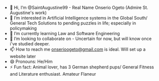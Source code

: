 - 👋 Hi, I’m @SaintAugustine99 - Real Name Onserio Ogeto (Admire St. Augustine's work)
- 👀 I’m interested in Artificial Intelligence systems in the Global South/ General Tech Solutions to pending puzzles in life; especially in policymaking
- 🌱 I’m currently learning Law and Software Engineering 
- 💞️ I’m looking to collaborate on  - Uncertain for now, but will know once i've studied deeper. 
- 📫 How to reach me onserioogeto@gmail.com is ideal. Will set up a website later 
- 😄 Pronouns: He/Him
- ⚡ Fun fact: Animal lover, has 3 German shepherd pups/ General Fitness and Literature enthusiast. Amateur Flaneur

<!---
SaintAugustine99/SaintAugustine99 is a ✨ special ✨ repository because its `README.md` (this file) appears on your GitHub profile.
You can click the Preview link to take a look at your changes.
--->
